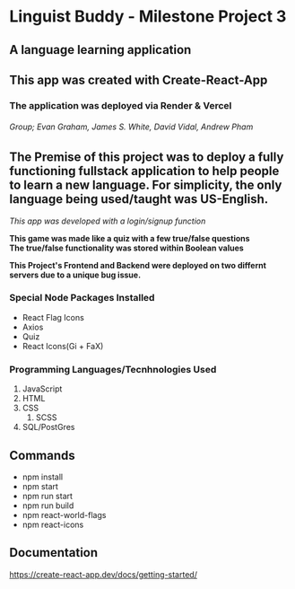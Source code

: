 # Linguist Buddy - Milestone Project 3

## A language learning application

## This app was created with Create-React-App

### The application was deployed via Render & Vercel
###### Group; Evan Graham, James S. White, David Vidal, Andrew Pham

## The Premise of this project was to deploy a fully functioning fullstack application to help people to learn a new language. For simplicity, the only language being used/taught was US-English.

*This app was developed with a login/signup function*  


**This game was made like a quiz with a few true/false questions**  
__The true/false functionality was stored within Boolean values__

__This Project's Frontend and Backend were deployed on two differnt servers due to a unique bug issue.__


### Special Node Packages Installed
* React Flag Icons
* Axios
* Quiz
* React Icons(Gi + FaX)


### Programming Languages/Tecnhnologies Used

1. JavaScript
2. HTML
3. CSS
    1. SCSS
4. SQL/PostGres


## Commands
* npm install
* npm start
* npm run start
* npm run build
* npm react-world-flags
* npm react-icons



## Documentation

https://create-react-app.dev/docs/getting-started/

